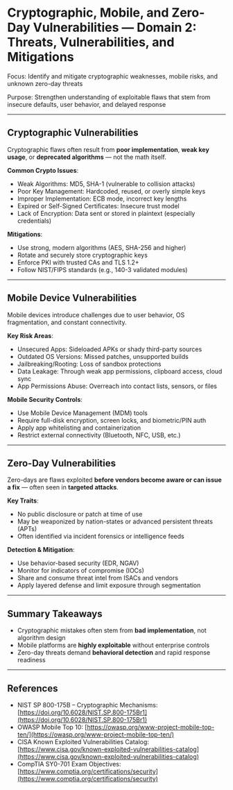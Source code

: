 # Cryptographic, Mobile, and Zero-Day Vulnerabilities — Domain 2: Threats, Vulnerabilities, and Mitigations

Focus: Identify and mitigate cryptographic weaknesses, mobile risks, and unknown zero-day threats

Purpose: Strengthen understanding of exploitable flaws that stem from insecure defaults, user behavior, and delayed response

---

## Cryptographic Vulnerabilities

Cryptographic flaws often result from **poor implementation**, **weak key usage**, or **deprecated algorithms** — not the math itself.

**Common Crypto Issues**:

* Weak Algorithms: MD5, SHA-1 (vulnerable to collision attacks)
* Poor Key Management: Hardcoded, reused, or overly simple keys
* Improper Implementation: ECB mode, incorrect key lengths
* Expired or Self-Signed Certificates: Insecure trust model
* Lack of Encryption: Data sent or stored in plaintext (especially credentials)

**Mitigations**:

* Use strong, modern algorithms (AES, SHA-256 and higher)
* Rotate and securely store cryptographic keys
* Enforce PKI with trusted CAs and TLS 1.2+
* Follow NIST/FIPS standards (e.g., 140-3 validated modules)

---

## Mobile Device Vulnerabilities

Mobile devices introduce challenges due to user behavior, OS fragmentation, and constant connectivity.

**Key Risk Areas**:

* Unsecured Apps: Sideloaded APKs or shady third-party sources
* Outdated OS Versions: Missed patches, unsupported builds
* Jailbreaking/Rooting: Loss of sandbox protections
* Data Leakage: Through weak app permissions, clipboard access, cloud sync
* App Permissions Abuse: Overreach into contact lists, sensors, or files

**Mobile Security Controls**:

* Use Mobile Device Management (MDM) tools
* Require full-disk encryption, screen locks, and biometric/PIN auth
* Apply app whitelisting and containerization
* Restrict external connectivity (Bluetooth, NFC, USB, etc.)

---

## Zero-Day Vulnerabilities

Zero-days are flaws exploited **before vendors become aware or can issue a fix** — often seen in **targeted attacks**.

**Key Traits**:

* No public disclosure or patch at time of use
* May be weaponized by nation-states or advanced persistent threats (APTs)
* Often identified via incident forensics or intelligence feeds

**Detection & Mitigation**:

* Use behavior-based security (EDR, NGAV)
* Monitor for indicators of compromise (IOCs)
* Share and consume threat intel from ISACs and vendors
* Apply layered defense and limit exposure through segmentation

---

## Summary Takeaways

* Cryptographic mistakes often stem from **bad implementation**, not algorithm design
* Mobile platforms are **highly exploitable** without enterprise controls
* Zero-day threats demand **behavioral detection** and rapid response readiness

---

## References

* NIST SP 800-175B – Cryptographic Mechanisms: [https://doi.org/10.6028/NIST.SP.800-175Br1](https://doi.org/10.6028/NIST.SP.800-175Br1)
* OWASP Mobile Top 10: [https://owasp.org/www-project-mobile-top-ten/](https://owasp.org/www-project-mobile-top-ten/)
* CISA Known Exploited Vulnerabilities Catalog: [https://www.cisa.gov/known-exploited-vulnerabilities-catalog](https://www.cisa.gov/known-exploited-vulnerabilities-catalog)
* CompTIA SY0-701 Exam Objectives: [https://www.comptia.org/certifications/security](https://www.comptia.org/certifications/security)
